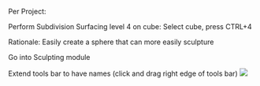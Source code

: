 
Per Project:


Perform Subdivision Surfacing level 4 on cube:
Select cube, press CTRL+4

Rationale: Easily create a sphere that can more easily sculpture

Go into Sculpting module

Extend tools bar to have names (click and drag right edge of tools bar)
![](https://i.imgur.com/E4dVWNq.png)
